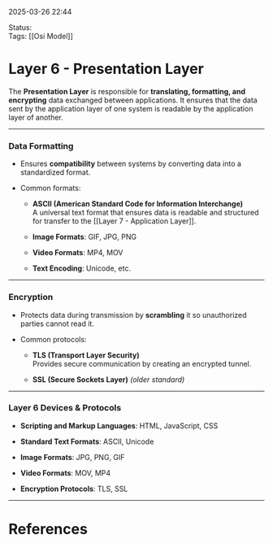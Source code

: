 2025-03-26 22:44

Status:  
Tags: [[Osi Model]]

# Layer 6 - Presentation Layer

The **Presentation Layer** is responsible for **translating, formatting, and encrypting** data exchanged between applications. It ensures that the data sent by the application layer of one system is readable by the application layer of another.

---

### Data Formatting

- Ensures **compatibility** between systems by converting data into a standardized format.
    
- Common formats:
    
    - **ASCII (American Standard Code for Information Interchange)**  
        A universal text format that ensures data is readable and structured for transfer to the [[Layer 7 - Application Layer]].
        
    - **Image Formats**: GIF, JPG, PNG
        
    - **Video Formats**: MP4, MOV
        
    - **Text Encoding**: Unicode, etc.
        

---

### Encryption

- Protects data during transmission by **scrambling** it so unauthorized parties cannot read it.
    
- Common protocols:
    
    - **TLS (Transport Layer Security)**  
        Provides secure communication by creating an encrypted tunnel.
        
    - **SSL (Secure Sockets Layer)** _(older standard)_
        

---

### Layer 6 Devices & Protocols

- **Scripting and Markup Languages**: HTML, JavaScript, CSS
    
- **Standard Text Formats**: ASCII, Unicode
    
- **Image Formats**: JPG, PNG, GIF
    
- **Video Formats**: MOV, MP4
    
- **Encryption Protocols**: TLS, SSL
    

---

# References